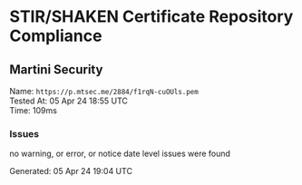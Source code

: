# STIR/SHAKEN Certificate Repository Compliance

## Martini Security

Name: `https://p.mtsec.me/2884/f1rqN-cuOUls.pem`\
Tested At: 05 Apr 24 18:55 UTC\
Time: 109ms

### Issues

no warning, or error, or notice date level issues were found

Generated: 05 Apr 24 19:04 UTC